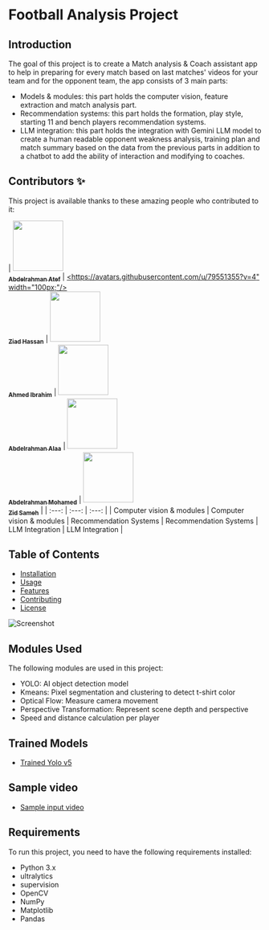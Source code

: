 # Football Analysis Project

## Introduction
The goal of this project is to create a Match analysis & Coach assistant app to help in preparing for every match based on last matches' videos for your team and for the opponent team, the app consists of 3 main parts:
- Models & modules: this part holds the computer vision, feature extraction and match analysis part.
- Recommendation systems: this part holds the formation, play style, starting 11 and bench players recommendation systems.
- LLM integration: this part holds the integration with Gemini LLM model to create a human readable opponent weakness analysis, training plan and match summary based on the data from the previous parts in addition to a chatbot to add the ability of interaction and modifying to coaches.

## Contributors ✨

This project is available thanks to these amazing people who contributed to it:

| [<img src="https://avatars.githubusercontent.com/u/109768834?v=4" width="100px;"/><br /><sub><b>Abdelrahman Atef</b></sub>](https://github.com/AbdelrahmanAtef01) | [<https://avatars.githubusercontent.com/u/79551355?v=4" width="100px;"/><br /><sub><b>Ziad Hassan</b></sub>](https://github.com/ziad640) | [<img src="https://avatars.githubusercontent.com/u/96237323?v=4" width="100px;"/><br /><sub><b>Ahmed Ibrahim</b></sub>](https://github.com/AhmedIbrahemAhmed) | [<img src="https://avatars.githubusercontent.com/u/119015507?v=4" width="100px;"/><br /><sub><b>Abdelrahman Alaa</b></sub>](https://github.com/NA70X) | [<img src="https://avatars.githubusercontent.com/u/136976977?v=4" width="100px;"/><br /><sub><b>Abdelrahman Mohamed</b></sub>](https://github.com/AbdooMohamedd) | [<img src="https://avatars.githubusercontent.com/u/98721410?v=4" width="100px;"/><br /><sub><b>Zid Sameh</b></sub>](https://github.com/Ziad-Sameh3) |
| :---: | :---: | :---: |
| Computer vision & modules | Computer vision & modules | Recommendation Systems | Recommendation Systems | LLM Integration | LLM Integration |

## Table of Contents
- [Installation](#installation)
- [Usage](#usage)
- [Features](#features)
- [Contributing](#contributing)
- [License](#license)

![Screenshot](output_videos/screenshot.png)

## Modules Used
The following modules are used in this project:
- YOLO: AI object detection model
- Kmeans: Pixel segmentation and clustering to detect t-shirt color
- Optical Flow: Measure camera movement
- Perspective Transformation: Represent scene depth and perspective
- Speed and distance calculation per player

## Trained Models
- [Trained Yolo v5](https://drive.google.com/file/d/1DC2kCygbBWUKheQ_9cFziCsYVSRw6axK/view?usp=sharing)

## Sample video
-  [Sample input video](https://drive.google.com/file/d/1t6agoqggZKx6thamUuPAIdN_1zR9v9S_/view?usp=sharing)

## Requirements
To run this project, you need to have the following requirements installed:
- Python 3.x
- ultralytics
- supervision
- OpenCV
- NumPy
- Matplotlib
- Pandas